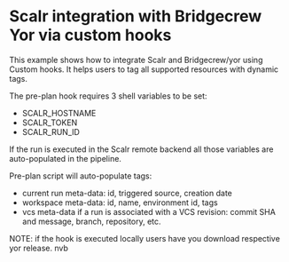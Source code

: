 # Scalr integration with Bridgecrew Yor via custom hooks

This example shows how to integrate Scalr and Bridgecrew/yor using Custom hooks. 
It helps users to tag all supported resources with dynamic tags. 

The pre-plan hook requires 3 shell variables to be set:

* SCALR_HOSTNAME
* SCALR_TOKEN
* SCALR_RUN_ID

If the run is executed in the Scalr remote backend all those variables are auto-populated in the pipeline.

Pre-plan script will auto-populate tags:

* current run meta-data: id, triggered source, creation date
* workspace meta-data: id, name, environment id, tags
* vcs meta-data if a run is associated with a VCS revision: commit SHA and message, branch, repository, etc.

NOTE: if the hook is executed locally users have you download respective yor release. 
nvb
